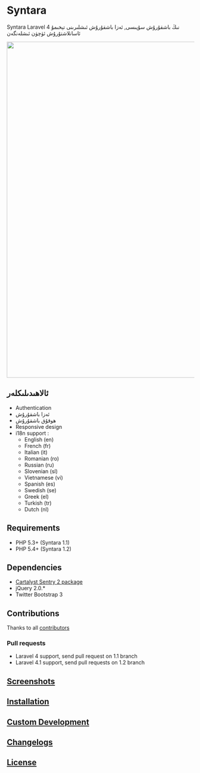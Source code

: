 # Syntara

Syntara Laravel 4 نىڭ باشقۇرۇش سۇپىسى, ئەزا باشقۇرۇش ئىشلىرىنى تېخىمۇ ئاسانلاشتۇرۇش ئۈچۈن ئىشلەنگەن

<img src="https://raw.github.com/MrJuliuss/syntara/master/screenshots/user_list.png" width="900" />

## ئالاھىدىلىكلەر

* Authentication
* ئەزا باشقۇرۇش
* ھوقۇق باشقۇرۇش
* Responsive design
* i18n support :
    - English (en)
    - French (fr)
    - Italian (it)
    - Romanian (ro)
    - Russian (ru)
    - Slovenian (sl)
    - Vietnamese (vi)
    - Spanish (es)
    - Swedish (se)
    - Greek (el)
    - Turkish (tr)
    - Dutch (nl)

## Requirements

* PHP 5.3+ (Syntara 1.1)
* PHP 5.4+ (Syntara 1.2)

## Dependencies

* [Cartalyst Sentry 2 package](https://github.com/cartalyst/sentry)
* jQuery 2.0.*
* Twitter Bootstrap 3

## Contributions

Thanks to all [contributors](https://github.com/MrJuliuss/syntara/graphs/contributors)

### Pull requests

* Laravel 4 support, send pull request on 1.1 branch
* Laravel 4.1 support, send pull requests on 1.2 branch

## <a href="http://mrjuliuss.github.io/syntara/docs/screenshots.html" target="_blank">Screenshots</a>

## <a href="http://mrjuliuss.github.io/syntara/docs/installation.html" target="_blank">Installation</a>

## <a href="http://mrjuliuss.github.io/syntara/docs/custom.html" target="_blank">Custom Development</a>

## <a href="http://mrjuliuss.github.io/syntara/docs/changelogs.html" target="_blank">Changelogs</a>

## <a href="http://mrjuliuss.github.io/syntara/docs/license.html" target="_blank">License</a>
